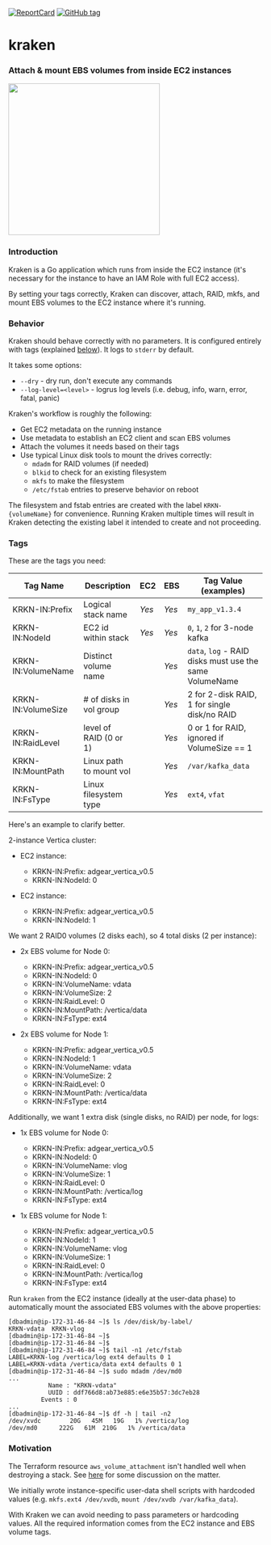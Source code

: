 [![ReportCard](http://goreportcard.com/badge/sevagh/kraken)](http://goreportcard.com/report/sevagh/kraken) [![GitHub tag](https://img.shields.io/github/tag/sevagh/kraken.svg)](https://github.com/sevagh/kraken/releases)

# kraken
### Attach & mount EBS volumes from inside EC2 instances

<img src="./.github/kraken-logo.png" width="300">

### Introduction

Kraken is a Go application which runs from inside the EC2 instance (it's necessary for the instance to have an IAM Role with full EC2 access).

By setting your tags correctly, Kraken can discover, attach, RAID, mkfs, and mount EBS volumes to the EC2 instance where it's running.

### Behavior

Kraken should behave correctly with no parameters. It is configured entirely with tags (explained [below](#tags)). It logs to `stderr` by default.

It takes some options:

* `--dry` - dry run, don't execute any commands
* `--log-level=<level>` - logrus log levels (i.e. debug, info, warn, error, fatal, panic)

Kraken's workflow is roughly the following:

* Get EC2 metadata on the running instance
* Use metadata to establish an EC2 client and scan EBS volumes
* Attach the volumes it needs based on their tags
* Use typical Linux disk tools to mount the drives correctly:
    * `mdadm` for RAID volumes (if needed)
    * `blkid` to check for an existing filesystem
    * `mkfs` to make the filesystem
    * `/etc/fstab` entries to preserve behavior on reboot

The filesystem and fstab entries are created with the label `KRKN-{volumeName}` for convenience. Running Kraken multiple times will result in Kraken detecting the existing label it intended to create and not proceeding.

### Tags

These are the tags you need:

| Tag Name             | Description             | EC2     | EBS    | Tag Value (examples)                                             |
| -------------------- | ----------------------- | ------- | -----  | ---------------------------------------------------------------- |
| KRKN-IN:Prefix       | Logical stack name      | *Yes*   | *Yes*  | `my_app_v1.3.4`                                                  |
| KRKN-IN:NodeId       | EC2 id within stack     | *Yes*   | *Yes*  | `0`, `1`, `2` for 3-node kafka                                   |
| KRKN-IN:VolumeName   | Distinct volume name    |         | *Yes*  | `data`, `log` - RAID disks must use the same VolumeName          |
| KRKN-IN:VolumeSize   | # of disks in vol group |         | *Yes*  | 2 for 2-disk RAID, 1 for single disk/no RAID                     |
| KRKN-IN:RaidLevel    | level of RAID (0 or 1)  |         | *Yes*  | 0 or 1 for RAID, ignored if VolumeSize == 1                      |
| KRKN-IN:MountPath    | Linux path to mount vol |         | *Yes*  | `/var/kafka_data`                                                |
| KRKN-IN:FsType       | Linux filesystem type   |         | *Yes*  | `ext4`, `vfat`                                                   |

Here's an example to clarify better.

2-instance Vertica cluster:

* EC2 instance:
    * KRKN-IN:Prefix: adgear_vertica_v0.5 
    * KRKN-IN:NodeId: 0

* EC2 instance:
    * KRKN-IN:Prefix: adgear_vertica_v0.5 
    * KRKN-IN:NodeId: 1

We want 2 RAID0 volumes (2 disks each), so 4 total disks (2 per instance):

* 2x EBS volume for Node 0:
    * KRKN-IN:Prefix: adgear_vertica_v0.5
    * KRKN-IN:NodeId: 0
    * KRKN-IN:VolumeName: vdata
    * KRKN-IN:VolumeSize: 2
    * KRKN-IN:RaidLevel: 0
    * KRKN-IN:MountPath: /vertica/data
    * KRKN-IN:FsType: ext4

* 2x EBS volume for Node 1:
    * KRKN-IN:Prefix: adgear_vertica_v0.5
    * KRKN-IN:NodeId: 1
    * KRKN-IN:VolumeName: vdata
    * KRKN-IN:VolumeSize: 2
    * KRKN-IN:RaidLevel: 0
    * KRKN-IN:MountPath: /vertica/data
    * KRKN-IN:FsType: ext4

Additionally, we want 1 extra disk (single disks, no RAID) per node, for logs:

* 1x EBS volume for Node 0:
    * KRKN-IN:Prefix: adgear_vertica_v0.5
    * KRKN-IN:NodeId: 0
    * KRKN-IN:VolumeName: vlog
    * KRKN-IN:VolumeSize: 1
    * KRKN-IN:RaidLevel: 0
    * KRKN-IN:MountPath: /vertica/log
    * KRKN-IN:FsType: ext4

* 1x EBS volume for Node 1:
    * KRKN-IN:Prefix: adgear_vertica_v0.5
    * KRKN-IN:NodeId: 1
    * KRKN-IN:VolumeName: vlog
    * KRKN-IN:VolumeSize: 1
    * KRKN-IN:RaidLevel: 0
    * KRKN-IN:MountPath: /vertica/log
    * KRKN-IN:FsType: ext4

Run `kraken` from the EC2 instance (ideally at the user-data phase) to automatically mount the associated EBS volumes with the above properties:

```
[dbadmin@ip-172-31-46-84 ~]$ ls /dev/disk/by-label/
KRKN-vdata  KRKN-vlog
[dbadmin@ip-172-31-46-84 ~]$
[dbadmin@ip-172-31-46-84 ~]$
[dbadmin@ip-172-31-46-84 ~]$ tail -n1 /etc/fstab
LABEL=KRKN-log /vertica/log ext4 defaults 0 1
LABEL=KRKN-vdata /vertica/data ext4 defaults 0 1
[dbadmin@ip-172-31-46-84 ~]$ sudo mdadm /dev/md0
...
           Name : "KRKN-vdata"
           UUID : ddf766d8:ab73e885:e6e35b57:3dc7eb28
         Events : 0
...
[dbadmin@ip-172-31-46-84 ~]$ df -h | tail -n2
/dev/xvdc        20G   45M   19G   1% /vertica/log
/dev/md0      222G   61M  210G   1% /vertica/data
```

### Motivation

The Terraform resource `aws_volume_attachment` isn't handled well when destroying a stack. See [here](https://github.com/hashicorp/terraform/issues/9000) for some discussion on the matter.

We initially wrote instance-specific user-data shell scripts with hardcoded values (e.g. `mkfs.ext4 /dev/xvdb`, `mount /dev/xvdb /var/kafka_data`).

With Kraken we can avoid needing to pass parameters or hardcoding values. All the required information comes from the EC2 instance and EBS volume tags.
